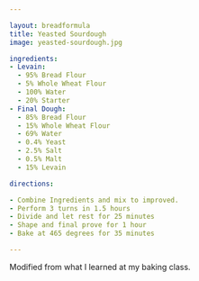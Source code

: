 ```yaml
---

layout: breadformula
title: Yeasted Sourdough
image: yeasted-sourdough.jpg

ingredients:
- Levain:
  - 95% Bread Flour
  - 5% Whole Wheat Flour
  - 100% Water
  - 20% Starter
- Final Dough:
  - 85% Bread Flour 
  - 15% Whole Wheat Flour
  - 69% Water
  - 0.4% Yeast
  - 2.5% Salt
  - 0.5% Malt
  - 15% Levain

directions:

- Combine Ingredients and mix to improved. 
- Perform 3 turns in 1.5 hours
- Divide and let rest for 25 minutes
- Shape and final prove for 1 hour
- Bake at 465 degrees for 35 minutes

---
```

Modified from what I learned at my baking class.